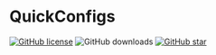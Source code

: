 # QuickConfigs

[![GitHub license](https://img.shields.io/badge/LICENSE-MIT-blue)](https://github.com/rootx94/QuickConfigs/blob/master/LICENSE) ![GitHub downloads](https://img.shields.io/badge/DOWNLOADS-5M-blue) [![GitHub star](https://img.shields.io/badge/STARS-4M-blue)](https://github.com/rootx94/QuickConfigs/stargazers)
